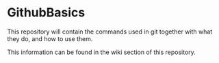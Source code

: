# GithubBasics
This repository will contain the commands used in git together with what they do, and how to use them.

This information can be found in the wiki section of this repository.

